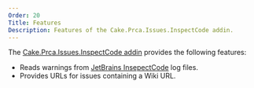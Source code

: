```yaml
---
Order: 20
Title: Features
Description: Features of the Cake.Prca.Issues.InspectCode addin.
---
```

The [Cake.Prca.Issues.InspectCode addin] provides the following features:

* Reads warnings from [JetBrains InsepectCode] log files.
* Provides URLs for issues containing a Wiki URL.

[JetBrains InsepectCode]: https://www.jetbrains.com/help/resharper/2017.1/InspectCode.html
[Cake.Prca.Issues.InspectCode addin]: https://www.nuget.org/packages/Cake.Prca.Issues.InspectCode